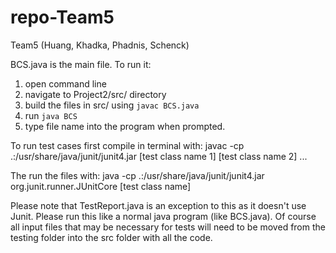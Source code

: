 # repo-Team5
Team5 (Huang, Khadka, Phadnis, Schenck)

BCS.java is the main file. To run it:

1. open command line
2. navigate to Project2/src/ directory
3. build the files in src/ using ```javac BCS.java```
4. run ```java BCS```
5. type file name into the program when prompted.

To run test cases first compile in terminal with:
javac -cp .:/usr/share/java/junit/junit4.jar [test class name 1] [test class name 2] ...

The run the files with:
java -cp .:/usr/share/java/junit/junit4.jar org.junit.runner.JUnitCore [test class name]

Please note that TestReport.java is an exception to this as it doesn't use Junit. Please run this like a normal java program (like BCS.java). Of course all input files that may be necessary for tests will need to be moved from the testing folder into the src folder with all the code. 
